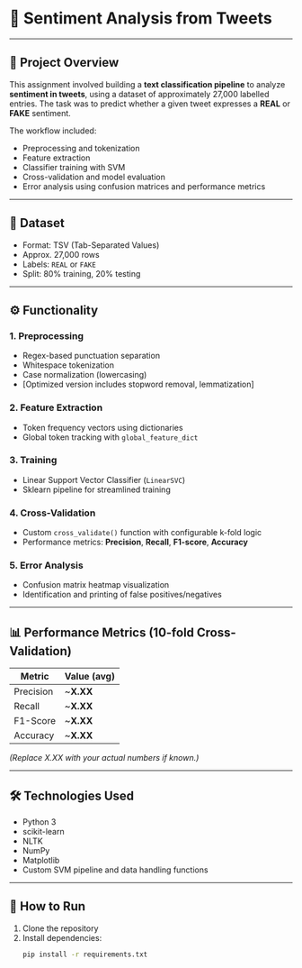 # 📝 Sentiment Analysis from Tweets  

---

## 📌 Project Overview

This assignment involved building a **text classification pipeline** to analyze **sentiment in tweets**, using a dataset of approximately 27,000 labelled entries. The task was to predict whether a given tweet expresses a **REAL** or **FAKE** sentiment.

The workflow included:
- Preprocessing and tokenization
- Feature extraction
- Classifier training with SVM
- Cross-validation and model evaluation
- Error analysis using confusion matrices and performance metrics

---

## 📂 Dataset

- Format: TSV (Tab-Separated Values)
- Approx. 27,000 rows
- Labels: `REAL` or `FAKE`
- Split: 80% training, 20% testing

---

## ⚙️ Functionality

### 1. **Preprocessing**
- Regex-based punctuation separation
- Whitespace tokenization
- Case normalization (lowercasing)
- [Optimized version includes stopword removal, lemmatization]

### 2. **Feature Extraction**
- Token frequency vectors using dictionaries
- Global token tracking with `global_feature_dict`

### 3. **Training**
- Linear Support Vector Classifier (`LinearSVC`)
- Sklearn pipeline for streamlined training

### 4. **Cross-Validation**
- Custom `cross_validate()` function with configurable k-fold logic
- Performance metrics: **Precision**, **Recall**, **F1-score**, **Accuracy**

### 5. **Error Analysis**
- Confusion matrix heatmap visualization
- Identification and printing of false positives/negatives

---

## 📊 Performance Metrics (10-fold Cross-Validation)

| Metric     | Value (avg) |
|------------|-------------|
| Precision  | ~**X.XX**   |
| Recall     | ~**X.XX**   |
| F1-Score   | ~**X.XX**   |
| Accuracy   | ~**X.XX**   |

*(Replace X.XX with your actual numbers if known.)*

---

## 🛠️ Technologies Used

- Python 3  
- scikit-learn  
- NLTK  
- NumPy  
- Matplotlib  
- Custom SVM pipeline and data handling functions

---

## 🧪 How to Run

1. Clone the repository  
2. Install dependencies:  
   ```bash
   pip install -r requirements.txt
